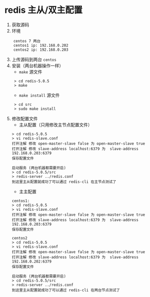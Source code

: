 # redis 主从/双主配置

1. 获取源码
2. 环境
```
    centos 7 两台
    centos1 ip: 192.168.0.202
    centos2 ip: 192.168.0.203
```
3. 上传源码到两台 `centos`
4. 安装（两台机器操作一样）
   + `make` 源文件  
   ```
    > cd redis-5.0.5
    > make
   ```
   + `make install` 源文件
   ```
    > cd src
    > sudo make install
   ```
5. 修改配置文件
    + 主从配置（只用修改主节点配置文件）
    ```
    > cd redis-5.0.5
    > vi redis-slave.conf
    打开注解 修改 open-master-slave false 为 open-master-slave true 
    打开注解 修改 slave-address localhost:6379 为  slave-address 192.168.0.203:6379
    保存配置文件
    ```
    ```
    启动服务 (两台机器都需要开启)
    > cd redis-5.0.5/src
    > redis-server ../redis.conf
    到这里主从配置就成功了可以通过 redis-cli 在主节点测试了
    ```
    + 主主配置
    ```
    centos1:
    > cd redis-5.0.5
    > vi redis-slave.conf
    打开注解 修改 open-master-slave false 为 open-master-slave true 
    打开注解 修改 slave-address localhost:6379 为  slave-address 192.168.0.203:6379
    保存配置文件

    centos2
    > cd redis-5.0.5
    > vi redis-slave.conf
    打开注解 修改 open-master-slave false 为 open-master-slave true 
    打开注解 修改 slave-address localhost:6379 为  slave-address 192.168.0.202:6379
    保存配置文件
    ```
    ```
    启动服务 (两台机器都需要开启)
    > cd redis-5.0.5/src
    > redis-server ../redis.conf
    到这里主从配置就成功了可以通过 redis-cli 在两台节点测试了
    ```
